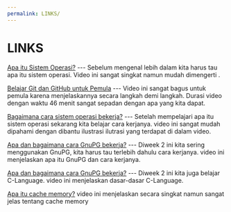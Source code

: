 ```yaml
---
permalink: LINKS/
---
```


# LINKS

[Apa itu Sistem Operasi?](https://youtu.be/fkGCLIQx1MI?si=BYXih5oXZ2cz1gnQ) ---
  Sebelum mengenal lebih dalam kita harus tau apa itu sistem operasi.
  Video ini sangat singkat namun mudah dimengerti .

[Belajar Git dan GitHub untuk Pemula](https://youtu.be/tRZGeaHPoaw?si=VoEQzXds6tERcWt7) ---
  Video ini sangat bagus untuk pemula karena menjelaskannya secara langkah demi langkah.
  Durasi video dengan waktu 46 menit sangat sepadan dengan apa yang kita dapat.
  
[Bagaimana cara sistem operasi bekerja?](https://youtu.be/GjNp0bBrjmU?si=c5KBp6yZcyDGsHcs) ---
  Setelah mempelajari apa itu sistem operasi sekarang kita belajar cara kerjanya.
  video ini sangat mudah dipahami dengan dibantu ilustrasi ilutrasi yang terdapat di dalam video.

[Apa dan bagaimana cara GnuPG bekerja?](https://youtu.be/zK2mt7Nf42k?si=uG_0akKAXDXCTxxf) ---
  Diweek 2 ini kita sering menggunakan GnuPG, kita harus tau terlebih dahulu cara kerjanya.
  video ini menjelaskan apa itu GnuPG dan cara kerjanya.

[Apa dan bagaimana cara GnuPG bekerja?](https://youtu.be/rLf3jnHxSmU?si=W0Xq2AQGON2GfFJQ) ---
  Diweek 2 ini kita juga belajar C-Language.
  video ini menjelaskan dasar-dasar C-Language.

[Apa itu cache memory?](https://youtu.be/HJjMsN1vVRI?si=FI59a0dDUZtBR_vd)
video ini menjelaskan secara singkat namun sangat jelas tentang cache memory
